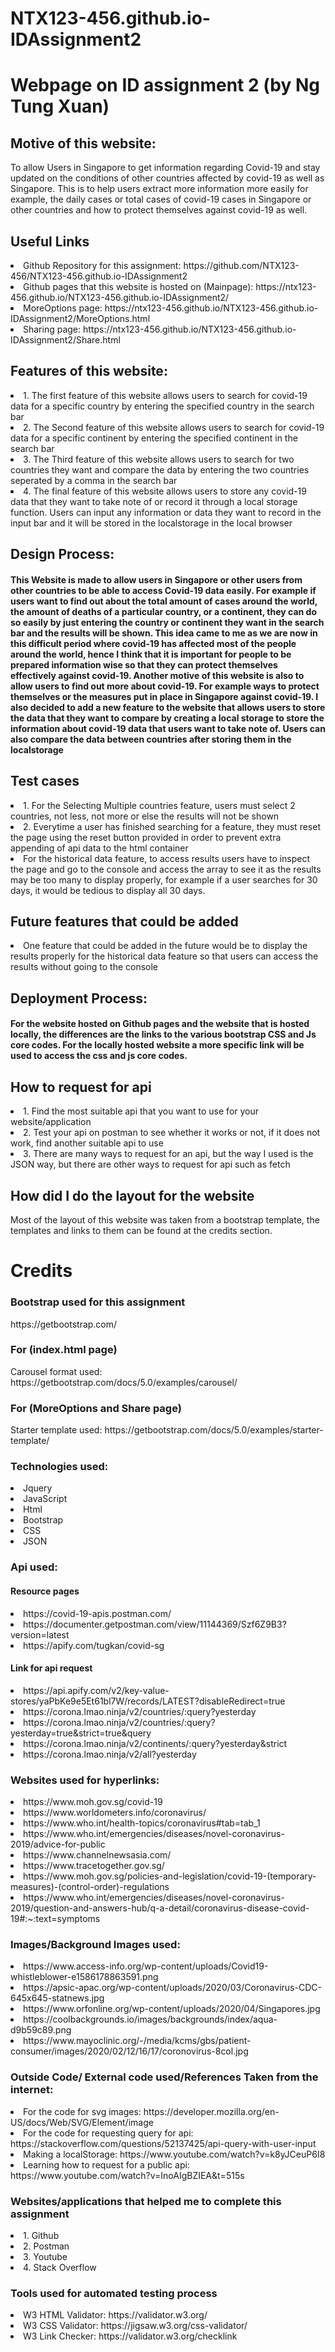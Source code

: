# NTX123-456.github.io-IDAssignment2
<h1>Webpage on ID assignment 2 (by Ng Tung Xuan)</h1>
<h2>Motive of this website:</h2> 
<p>To allow Users in Singapore to get information regarding Covid-19 and stay updated on the conditions of 
other countries affected by covid-19 as well as Singapore. This is to help users extract more information more easily for example, the
daily cases or total cases of covid-19 cases in Singapore or other countries and how to protect themselves against covid-19 as well.<p>
 
<h2>Useful Links</h2>
<li> Github Repository for this assignment: https://github.com/NTX123-456/NTX123-456.github.io-IDAssignment2 </li>
<li> Github pages that this website is hosted on (Mainpage): https://ntx123-456.github.io/NTX123-456.github.io-IDAssignment2/ </li>
<li> MoreOptions page: https://ntx123-456.github.io/NTX123-456.github.io-IDAssignment2/MoreOptions.html </li>
<li> Sharing page: https://ntx123-456.github.io/NTX123-456.github.io-IDAssignment2/Share.html </li>

<h2>Features of this website:</h2>
<li>1. The first feature of this website allows users to search for covid-19 data for a specific country by entering the specified country in the search bar</li>
<li>2. The Second feature of this website allows users to search for covid-19 data for a specific continent by entering the specified continent in the search bar</li>
<li>3. The Third feature of this website allows users to search for two countries they want and compare the data by entering the two countries seperated by a comma in the search bar</li>
<li>4. The final feature of this website allows users to store any covid-19 data that they want to take note of or record it through a local storage function. Users can input any information or data they want to record in the input bar and it will be stored in the localstorage in the local browser</li>

<h2>Design Process:</h2>
<h4>This Website is made to allow users in Singapore or other users from other countries to be able to access Covid-19 data easily. For example if users want to find out about the total amount of cases around the world, the amount of deaths of a particular country, or a continent, they can do so easily by just entering the country or continent they want in the search bar and the results will be shown. This idea came to me as we are now in this difficult period where covid-19 has affected most of the people around the world, hence I think that it is important for people to be prepared information wise so that they can protect themselves effectively against covid-19. Another motive of this website is also to allow users to find out more about covid-19. For example ways to protect themselves or the measures put in place in Singapore against covid-19. I also decided to add a new feature to the website that allows users to store the data that they want to compare by creating a local storage to store the information about covid-19 data that users want to take note of. Users can also compare the data between countries after storing them in the localstorage</h4>
 

<h2>Test cases</h2>
<li>1. For the Selecting Multiple countries feature, users must select 2 countries, not less, not more or else the results will not be shown</li>
<li>2. Everytime a user has finished searching for a feature, they must reset the page using the reset button provided in order to prevent extra appending of api data to the html container </li>
<li> For the historical data feature, to access results users have to inspect the page and go to the console and access the array to see it as the results may be too many to display properly, for example if a user searches for 30 days, it would be tedious to display all 30 days. </li>
 
<h2>Future features that could be added</h2>
<li>One feature that could be added in the future would be to display the results properly for the historical data feature so that users can access the results without going to the console </li>
 
 
<h2>Deployment Process: </h2>
<h4>For the website hosted on Github pages and the website that is hosted locally, the differences are the links to the various bootstrap CSS and Js core codes. For the locally hosted website a more specific link will be used to access the css and js core codes.
  
<h2>How to request for api</h2>
<li>1. Find the most suitable api that you want to use for your website/application</li>
<li>2. Test your api on postman to see whether it works or not, if it does not work, find another suitable api to use</li>
<li>3. There are many ways to request for an api, but the way I used is the JSON way, but there are other ways to request for api such as fetch</li>

<h2>How did I do the layout for the website</h2>
Most of the layout of this website was taken from a bootstrap template, the templates and links to them can be found at the credits section.

<h1>Credits</h1>

<h3>Bootstrap used for this assignment</h3>
https://getbootstrap.com/

<h3>For (index.html page)</h3>
Carousel format used: https://getbootstrap.com/docs/5.0/examples/carousel/

<h3>For (MoreOptions and Share page)</h3>
Starter template used: https://getbootstrap.com/docs/5.0/examples/starter-template/

<h3>Technologies used:</h3>
<li>Jquery</li>
<li>JavaScript</li>
<li>Html</li>
<li>Bootstrap</li>
<li>CSS</li>
<li>JSON</li>

<h3>Api used:</h3>

<h4>Resource pages</h4>
<li>https://covid-19-apis.postman.com/</li>
<li>https://documenter.getpostman.com/view/11144369/Szf6Z9B3?version=latest</li>
<li>https://apify.com/tugkan/covid-sg</li>

<h4>Link for api request</h4>
<li>https://api.apify.com/v2/key-value-stores/yaPbKe9e5Et61bl7W/records/LATEST?disableRedirect=true</li>
<li>https://corona.lmao.ninja/v2/countries/:query?yesterday</li>
<li>https://corona.lmao.ninja/v2/countries/:query?yesterday=true&strict=true&query</li>
<li>https://corona.lmao.ninja/v2/continents/:query?yesterday&strict</li>
<li>https://corona.lmao.ninja/v2/all?yesterday</li>

<h3>Websites used for hyperlinks:</h3>
<li>https://www.moh.gov.sg/covid-19</li>
<li>https://www.worldometers.info/coronavirus/</li>
<li>https://www.who.int/health-topics/coronavirus#tab=tab_1</li>
<li>https://www.who.int/emergencies/diseases/novel-coronavirus-2019/advice-for-public</li>
<li>https://www.channelnewsasia.com/</li>
<li>https://www.tracetogether.gov.sg/</li>
<li>https://www.moh.gov.sg/policies-and-legislation/covid-19-(temporary-measures)-(control-order)-regulations</li>
<li>https://www.who.int/emergencies/diseases/novel-coronavirus-2019/question-and-answers-hub/q-a-detail/coronavirus-disease-covid-19#:~:text=symptoms</li>

<h3>Images/Background Images used:</h3>
<li>https://www.access-info.org/wp-content/uploads/Covid19-whistleblower-e1586178863591.png</li>
<li>https://apsic-apac.org/wp-content/uploads/2020/03/Coronavirus-CDC-645x645-statnews.jpg</li>
<li>https://www.orfonline.org/wp-content/uploads/2020/04/Singapores.jpg</li>
<li>https://coolbackgrounds.io/images/backgrounds/index/aqua-d9b59c89.png</li>
<li>https://www.mayoclinic.org/-/media/kcms/gbs/patient-consumer/images/2020/02/12/16/17/coronovirus-8col.jpg</li>

<h3>Outside Code/ External code used/References Taken from the internet:</h3>
<li>For the code for svg images: https://developer.mozilla.org/en-US/docs/Web/SVG/Element/image</li>

<li>For the code for requesting query for api: https://stackoverflow.com/questions/52137425/api-query-with-user-input</li>

<li>Making a localStorage: https://www.youtube.com/watch?v=k8yJCeuP6I8</li>

<li>Learning how to request for a public api: https://www.youtube.com/watch?v=InoAIgBZIEA&t=515s</li>

<h3>Websites/applications that helped me to complete this assignment</h3>
<li>1. Github </li>
<li>2. Postman </li>
<li>3. Youtube </li>
<li>4. Stack Overflow </li>

<h3>Tools used for automated testing process</h3>
<li>W3 HTML Validator: https://validator.w3.org/</li>
<li>W3 CSS Validator: https://jigsaw.w3.org/css-validator/</li>
<li>W3 Link Checker: https://validator.w3.org/checklink</li>


